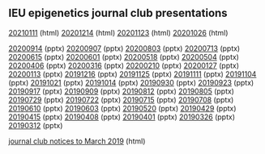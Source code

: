 ## IEU epigenetics journal club presentations

[20210111](presentations/20210111/slides.html) (html)
[20201214](presentations/20201214/slides.html) (html)
[20201123](presentations/20201123/slides.html) (html)
[20201026](presentations/20201026/slides.html) (html)

[20200914](presentations/20200914-journal-club.pptx) (pptx)
[20200907](presentations/20200907-journal-club.pptx) (pptx)
[20200803](presentations/20200803-journal-club.pptx) (pptx)
[20200713](presentations/20200713-journal-club.pptx) (pptx)
[20200615](presentations/20200615-journal-club.pptx) (pptx)
[20200601](presentations/20200601-journal-club.pptx) (pptx)
[20200518](presentations/20200518-journal-club.pptx) (pptx)
[20200504](presentations/20200504-journal-club.pptx) (pptx)
[20200406](presentations/20200406-journal-club.pptx) (pptx)
[20200316](presentations/20200316-journal-club.pptx) (pptx)
[20200210](presentations/20200210-journal-club.pptx) (pptx)
[20200127](presentations/20200127-journal-club.pptx) (pptx)
[20200113](presentations/20200113-journal-club.pptx) (pptx)
[20191216](presentations/20191216-journal-club.pptx) (pptx)
[20191125](presentations/20191125-journal-club.pptx) (pptx)
[20191111](presentations/20191111-journal-club.pptx) (pptx)
[20191104](presentations/20191104-journal-club.pptx) (pptx)
[20191021](presentations/20191021-journal-club.pptx) (pptx)
[20191014](presentations/20191014-journal-club.pptx) (pptx)
[20190930](presentations/20190930-journal-club.pptx) (pptx)
[20190923](presentations/20190923-journal-club.pptx) (pptx)
[20190917](presentations/20190917-journal-club.pptx) (pptx)
[20190909](presentations/20190909-journal-club.pptx) (pptx)
[20190812](presentations/20190812-journal-club.pptx) (pptx)
[20190805](presentations/20190805-journal-club.pptx) (pptx)
[20190729](presentations/20190729-journal-club.pptx) (pptx)
[20190722](presentations/20190722-journal-club.pptx) (pptx)
[20190715](presentations/20190715-journal-club.pptx) (pptx)
[20190708](presentations/20190708-journal-club.pptx) (pptx)
[20190610](presentations/20190610-journal-club.pptx) (pptx)
[20190603](presentations/20190603-journal-club.pptx) (pptx)
[20190520](presentations/20190520-journal-club.pptx) (pptx)
[20190429](presentations/20190429-journal-club.pptx) (pptx)
[20190415](presentations/20190415-journal-club.pptx) (pptx)
[20190408](presentations/20190408-journal-club.pptx) (pptx)
[20190401](presentations/20190401-journal-club.pptx) (pptx)
[20190326](presentations/20190326-journal-club.pptx) (pptx)
[20190312](presentations/20190312-journal-club.pptx) (pptx)

[journal club notices to March 2019](presentations/journal-club-archive-to-20190326.mht) (html)
